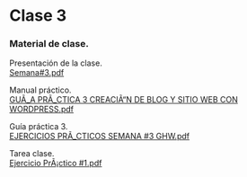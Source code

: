 # Clase 3

### Material de clase.
Presentación de la clase.<br>
[Semana#3.pdf](https://github.com/SmoshCH/Itca2/files/14538252/Semana.3.pdf)<br>

Manual práctico.<br>
[GUÃ_A PRÃ_CTICA 3 CREACIÃ“N DE BLOG Y SITIO WEB CON WORDPRESS.pdf](https://github.com/SmoshCH/Itca2/files/14538351/GUA_A.PRA_CTICA.3.CREACIA.N.DE.BLOG.Y.SITIO.WEB.CON.WORDPRESS.pdf)<br>

Guía práctica 3.<br>
[EJERCICIOS PRÃ_CTICOS SEMANA #3 GHW.pdf](https://github.com/SmoshCH/Itca2/files/14538366/EJERCICIOS.PRA_CTICOS.SEMANA.3.GHW.pdf)<br>

Tarea clase.<br>
[Ejercicio PrÃ¡ctico #1.pdf](https://github.com/SmoshCH/Itca2/files/14456357/Ejercicio.PrA.ctico.1.pdf)<br>


